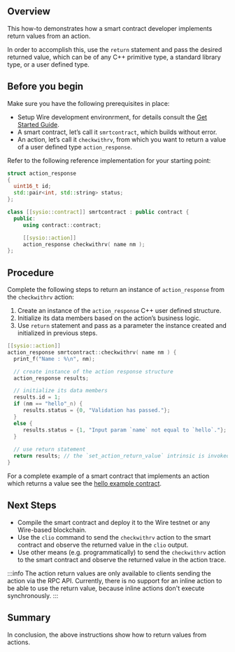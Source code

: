 ## Overview

This how-to demonstrates how a smart contract developer implements return values from an action.

In order to accomplish this, use the `return` statement and pass the desired returned value, which can be of any C++ primitive type, a standard library type, or a user defined type.

## Before you begin

Make sure you have the following prerequisites in place:

* Setup Wire development environrment, for details consult the [Get Started Guide](/docs/getting-started/install-dependencies.md).
* A smart contract, let’s call it `smrtcontract`, which builds without error.
* An action, let’s call it `checkwithrv`, from which you want to return a value of a user defined type `action_response`.

Refer to the following reference implementation for your starting point:

```cpp
struct action_response
{
  uint16_t id;
  std::pair<int, std::string> status;
};

class [[sysio::contract]] smrtcontract : public contract {
  public:
     using contract::contract;

     [[sysio::action]]
     action_response checkwithrv( name nm );
};
```

## Procedure

Complete the following steps to return an instance of `action_response` from the `checkwithrv` action:

1. Create an instance of the `action_response` C++ user defined structure.
2. Initialize its data members based on the action’s business logic.
3. Use `return` statement and pass as a parameter the instance created and initialized in previous steps.

```cpp
[[sysio::action]]
action_response smrtcontract::checkwithrv( name nm ) {
  print_f("Name : %\n", nm);

  // create instance of the action response structure
  action_response results;

  // initialize its data members
  results.id = 1;
  if (nm == "hello"_n) {
     results.status = {0, "Validation has passed."};
  }
  else {
     results.status = {1, "Input param `name` not equal to `hello`."};
  }
  
  // use return statement
  return results; // the `set_action_return_value` intrinsic is invoked automatically here
}
```

For a complete example of a smart contract that implements an action which returns a value see the [hello example contract](https://github.com/Wire-Network/guides/hello-world-contract).

## Next Steps

* Compile the smart contract and deploy it to the Wire testnet or any Wire-based blockchain.
* Use the `clio` command to send the `checkwithrv` action to the smart contract and observe the returned value in the `clio` output.
* Use other means (e.g. programmatically) to send the  `checkwithrv` action to the smart contract and observe the returned value in the action trace.

:::info
The action return values are only available to clients sending the action via the RPC API. Currently, there is no support for an inline action to be able to use the return value, because inline actions don't execute synchronously.
:::

## Summary

In conclusion, the above instructions show how to return values from actions.
